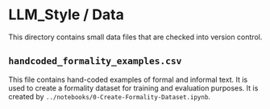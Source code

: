 # LLM_Style / Data

This directory contains small data files that are checked into version control.

## `handcoded_formality_examples.csv`

This file contains hand-coded examples of formal and informal text. It is used to create a formality dataset for training and evaluation purposes. It is created by `../notebooks/0-Create-Formality-Dataset.ipynb`.
